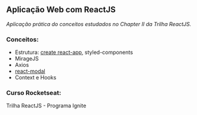 ## Aplicação Web com ReactJS

*Aplicação prática do conceitos estudados no Chapter II da Trilha ReactJS.*

### Conceitos:

- Estrutura: [create react-app](https://github.com/facebook/create-react-app), styled-components
- MirageJS
- Axios
- [react-modal](https://github.com/reactjs/react-modal)
- Context e Hooks
### Curso Rocketseat:

Trilha ReactJS - Programa Ignite